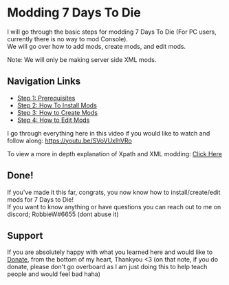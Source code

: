 # Modding 7 Days To Die
I will go through the basic steps for modding 7 Days To Die (For PC users, currently there is no way to mod Console).   
We will go over how to add mods, create mods, and edit mods.   

Note: We will only be making server side XML mods.
## Navigation Links
+ [Step 1: Prerequisites](..//main/Sections/prerequisties.md)
+ [Step 2: How To Install Mods](..//main/Sections/modInstall.md)
+ [Step 3: How to Create Mods](..//main/Sections/create.md)
+ [Step 4: How to Edit Mods](..//main/Sections/edit.md)   
 
I go through everything here in this video if you would like to watch and follow along: https://youtu.be/SVoVUxIhVRo
 
To view a more in depth explanation of Xpath and XML modding: [Click Here](..//main/Sections/xpaths.md)
## Done!
If you've made it this far, congrats, you now know how to install/create/edit mods for 7 Days to Die!   
If you want to know anything or have questions you can reach out to me on discord; RobbieW#6655 (dont abuse it)
## Support
If you are absolutely happy with what you learned here and would like to [Donate](https://streamlabs.com/robbiew1337/tip), from the bottom of my heart, Thankyou <3
(on that note, if you do donate, please don't go overboard as I am just doing this to help teach people and would feel bad haha)
